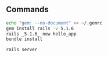 ## Commands

``` sh
echo "gem: --no-document" >> ~/.gemrc
gem install rails -v 5.1.6
rails _5.1.6_ new hello_app 
bundle install

rails server
```
